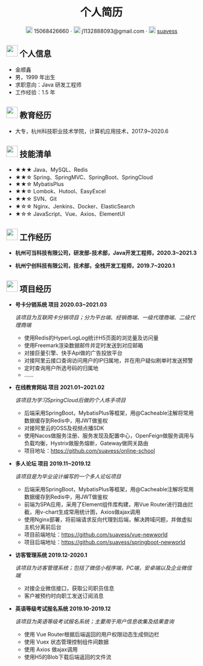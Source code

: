  <center>
     <h1>个人简历</h1>
     <div>
         <span>
             <img src="assets/phone-solid.svg" width="18px">
             15068426660
         </span>
         ·
         <span>
             <img src="assets/envelope-solid.svg" width="18px">
              j1132888093@gmail.com
         </span>
         ·
         <span>
             <img src="assets/github-brands.svg" width="18px">
             <a href="https://github.com/suavess">suavess</a>
         </span>
     </div>
 </center>

## <img src="assets/info-circle-solid.svg" width="30px"> 个人信息 

 - 金顺鑫
 - 男，1999 年出生
 - 求职意向：Java 研发工程师
 - 工作经验：1.5 年

## <img src="assets/graduation-cap-solid.svg" width="30px"> 教育经历

- 大专，杭州科技职业技术学院，计算机应用技术，2017.9~2020.6


## <img src="assets/tools-solid.svg" width="30px"> 技能清单

- ★★★ Java、MySQL、Redis
- ★★☆ Spring、SpringMVC、SpringBoot、SpringCloud
- ★★☆ MybatisPlus
- ★★☆ Lombok、Hutool、EasyExcel
- ★★☆ SVN、Git
- ★☆☆ Nginx、Jenkins、Docker、ElasticSearch
- ★☆☆ JavaScript、Vue、Axios、ElementUI

## <img src="assets/briefcase-solid.svg" width="30px"> 工作经历

- **杭州可当科技有限公司，研发部-技术部，Java开发工程师，2020.3~2021.3**

- **杭州宁创科技有限公司，技术部，全栈开发工程师，2019.7~2020.1**

## <img src="assets/project-diagram-solid.svg" width="30px"> 项目经历

- **号卡分销系统 项目 2020.03~2021.03**

  *该项目为互联网卡分销项目；分为平台端、经销商端、一级代理商端、二级代理商端*
  -  使用Redis的HyperLogLog统计H5页面的浏览量及访问量
  -  使用Freemark渲染数据邮件并定时发送到对应邮箱
  -  对接巨量引擎、快手Api做的广告投放平台
  -  对接阿里云接口查询访问用户的IP归属地，并在用户疑似刷单时发送预警
  -  定时查询用户所选号码的归属地
  -  ......

- **在线教育网站 项目 2021.01~2021.02**

  *该项目为学习SpringCloud后做的个人练手项目*
  
  -  后端采用SpringBoot，MybatisPlus等框架，用@Cacheable注解将常用数据缓存到Redis中，用JWT做鉴权
  -  对接阿里云的OSS及视频点播SDK
  -  使用Nacos做服务注册、服务发现及配置中心，OpenFeign做服务调用与负载均衡，Hystrix做服务熔断，Gateway做网关路由
  -  项目地址：<https://github.com/suavess/online-school>

- **多人论坛 项目 2019.11~2019.12**

  *该项目是为毕业设计编写的一个多人论坛项目*

  -  后端采用SpringBoot，MybatisPlus等框架，用@Cacheable注解将常用数据缓存到Redis中，用JWT做鉴权
  -  前端为SPA应用，采用了Element组件库构建，用Vue Router进行路由拦截，用v-chart生成常用统计图，Axios做ajax调用
  -  使用Nginx部署，将前端请求反向代理到后端，解决跨域问题，并做虚拟主机分离前后台
  -  项目前端地址：<https://github.com/suavess/vue-newworld>
  -  项目后端地址：<https://github.com/suavess/springboot-newworld>


- **访客管理系统 2019.12-2020.1**

  *该项目为访客管理系统；包括了微信小程序端，PC端，安卓端以及企业微信端*
  
  - 对接企业微信接口，获取公司职员信息
  - 客户被预约时向职工发送订阅消息
  
- **英语等级考试报名系统 2019.10-2019.12**

  *该项目为英语等级考试报名系统；主要用于用户信息收集及结果查询*

  - 使用 Vue Router根据后端返回的用户权限动态生成侧边栏
  - 使用 Vuex 状态管理控制组件间数据
  - 使用 Axios 做ajax调用
  - 使用H5的Blob下载后端返回的文件流
